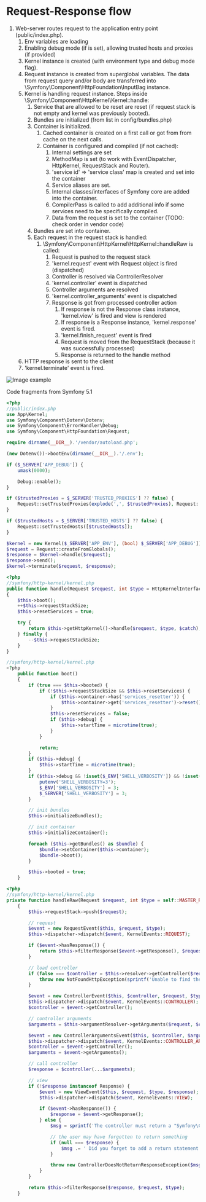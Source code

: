 # Request-Response flow

1. Web-server routes request to the application entry point (public/index.php).
    1. Env variables are loading
    2. Enabling debug mode (if is set), allowing trusted hosts and proxies (if provided)
    3. Kernel instance is created (with environment type and debug mode flag).
    4. Request instance is created from superglobal variables.
    The data from request query and/or body are transferred into \Symfony\Component\HttpFoundation\InputBag instance.
    5. Kernel is handling request instance. Steps inside \Symfony\Component\HttpKernel\Kernel::handle:
        1. Service that are allowed to be reset are reset (if request stack is not empty and kernel was previously booted).
        2. Bundles are initialized (from list in config/bundles.php)
        3. Container is initialized.
            1. Cached container is created on a first call or got from from cache on the next calls.
            2. Container is configured and compiled (if not cached):
                1. Internal settings are set
                2. MethodMap is set (to work with EventDispatcher, HttpKernel, RequestStack and Router).
                3. 'service id' => 'service class' map is created and set into the container
                4. Service aliases are set.
                5. Internal classes/interfaces of Symfony core are added into the container.
                6. CompilerPass is called to add additional info if some services need to be specifically compiled.
                7. Data from the request is set to the container (TODO: check order in vendor code)
        4. Bundles are set into container.
        5. Each request in the request stack is handled:
            1. \Symfony\Component\HttpKernel\HttpKernel::handleRaw is called:
                1. Request is pushed to the request stack
                2. 'kernel.request' event with Request object is fired (dispatched)
				3. Controller is resolved via ControllerResolver
				4. 'kernel.controller' event is dispatched
				5. Controller arguments are resolved
				6. 'kernel.controller_arguments' event is dispatched
				7. Response is got from processed controller action
				    1. If response is not the Response class instance, 'kernel.view' is fired and view is rendered
				    2. If response is a Response instance, 'kernel.response' event is fired.
				    3. 'kernel.finish_request' event is fired
				    4. Request is moved from the RequestStack (because it was successfully processed)
				    5. Response is returned to the handle method
	6. HTTP response is sent to the client
	7. 'kernel.terminate' event is fired.
				    
				     
				        
    
![Image example](Image-link.jpg)

Code fragments from Symfony 5.1 

```php
<?php
//public/index.php
use App\Kernel;
use Symfony\Component\Dotenv\Dotenv;
use Symfony\Component\ErrorHandler\Debug;
use Symfony\Component\HttpFoundation\Request;

require dirname(__DIR__).'/vendor/autoload.php';

(new Dotenv())->bootEnv(dirname(__DIR__).'/.env');

if ($_SERVER['APP_DEBUG']) {
    umask(0000);

    Debug::enable();
}

if ($trustedProxies = $_SERVER['TRUSTED_PROXIES'] ?? false) {
    Request::setTrustedProxies(explode(',', $trustedProxies), Request::HEADER_X_FORWARDED_ALL ^ Request::HEADER_X_FORWARDED_HOST);
}

if ($trustedHosts = $_SERVER['TRUSTED_HOSTS'] ?? false) {
    Request::setTrustedHosts([$trustedHosts]);
}

$kernel = new Kernel($_SERVER['APP_ENV'], (bool) $_SERVER['APP_DEBUG']);
$request = Request::createFromGlobals();
$response = $kernel->handle($request);
$response->send();
$kernel->terminate($request, $response);

```

```php
<?php
//symfony/http-kernel/kernel.php
public function handle(Request $request, int $type = HttpKernelInterface::MASTER_REQUEST, bool $catch = true)
{
	$this->boot();
	++$this->requestStackSize;
	$this->resetServices = true;

	try {
		return $this->getHttpKernel()->handle($request, $type, $catch);
	} finally {
		--$this->requestStackSize;
	}
}

```

```php
//symfony/http-kernel/kernel.php
<?php
    public function boot()
    {
        if (true === $this->booted) {
            if (!$this->requestStackSize && $this->resetServices) {
                if ($this->container->has('services_resetter')) {
                    $this->container->get('services_resetter')->reset();
                }
                $this->resetServices = false;
                if ($this->debug) {
                    $this->startTime = microtime(true);
                }
            }

            return;
        }
        if ($this->debug) {
            $this->startTime = microtime(true);
        }
        if ($this->debug && !isset($_ENV['SHELL_VERBOSITY']) && !isset($_SERVER['SHELL_VERBOSITY'])) {
            putenv('SHELL_VERBOSITY=3');
            $_ENV['SHELL_VERBOSITY'] = 3;
            $_SERVER['SHELL_VERBOSITY'] = 3;
        }

        // init bundles
        $this->initializeBundles();

        // init container
        $this->initializeContainer();

        foreach ($this->getBundles() as $bundle) {
            $bundle->setContainer($this->container);
            $bundle->boot();
        }

        $this->booted = true;
    }

```

```php
<?php
//symfony/http-kernel/kernel.php
private function handleRaw(Request $request, int $type = self::MASTER_REQUEST): Response
    {
        $this->requestStack->push($request);

        // request
        $event = new RequestEvent($this, $request, $type);
        $this->dispatcher->dispatch($event, KernelEvents::REQUEST);

        if ($event->hasResponse()) {
            return $this->filterResponse($event->getResponse(), $request, $type);
        }

        // load controller
        if (false === $controller = $this->resolver->getController($request)) {
            throw new NotFoundHttpException(sprintf('Unable to find the controller for path "%s". The route is wrongly configured.', $request->getPathInfo()));
        }

        $event = new ControllerEvent($this, $controller, $request, $type);
        $this->dispatcher->dispatch($event, KernelEvents::CONTROLLER);
        $controller = $event->getController();

        // controller arguments
        $arguments = $this->argumentResolver->getArguments($request, $controller);

        $event = new ControllerArgumentsEvent($this, $controller, $arguments, $request, $type);
        $this->dispatcher->dispatch($event, KernelEvents::CONTROLLER_ARGUMENTS);
        $controller = $event->getController();
        $arguments = $event->getArguments();

        // call controller
        $response = $controller(...$arguments);

        // view
        if (!$response instanceof Response) {
            $event = new ViewEvent($this, $request, $type, $response);
            $this->dispatcher->dispatch($event, KernelEvents::VIEW);

            if ($event->hasResponse()) {
                $response = $event->getResponse();
            } else {
                $msg = sprintf('The controller must return a "Symfony\Component\HttpFoundation\Response" object but it returned %s.', $this->varToString($response));

                // the user may have forgotten to return something
                if (null === $response) {
                    $msg .= ' Did you forget to add a return statement somewhere in your controller?';
                }

                throw new ControllerDoesNotReturnResponseException($msg, $controller, __FILE__, __LINE__ - 17);
            }
        }

        return $this->filterResponse($response, $request, $type);
    }
```
